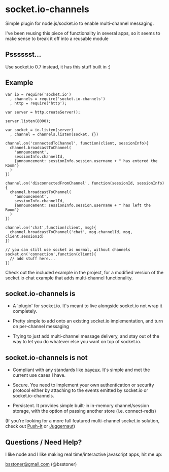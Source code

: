 # socket.io-channels

  Simple plugin for node.js/socket.io to enable multi-channel messaging.

  I've been reusing this piece of functionality in several apps, so it
seems to make sense to break it off into a reusable module

## Psssssst...

  Use socket.io 0.7 instead, it has this stuff built in :)

## Example

    var io = require('socket.io')
      , channels = require('socket.io-channels')
      , http = require('http');

    var server = http.createServer();

    server.listen(8000);

    var socket = io.listen(server)
      , channel = channels.listen(socket, {})

    channel.on('connectedToChannel', function(client, sessionInfo){
      channel.broadcastToChannel(
        'announcement',
        sessionInfo.channelId, 
        {announcement: sessionInfo.session.username + " has entered the Room"}
      )
    })

    channel.on('disconnectedFromChannel', function(sessionId, sessionInfo){
      channel.broadcastToChannel(
        'announcement',
        sessionInfo.channelId, 
        {announcement: sessionInfo.session.username + " has left the Room"}
      )
    })

    channel.on('chat',function(client, msg){
      channel.broadcastToChannel('chat', msg.channelId, msg, client.sessionId)
    })

    // you can still use socket as normal, without channels
    socket.on('connection',function(client){
      // add stuff here...
    })

Check out the included example in the project, for a modified version of
the socket.io chat example that adds multi-channel functionality.

## socket.io-channels is

  - A 'plugin' for socket.io.  It's meant to live alongside socket.io not
wrap it completely.

  - Pretty simple to add onto an existing socket.io implementation, and
turn on per-channel messaging

  - Trying to just add multi-channel message delivery, and stay out of the way to let you do whatever else you want on top of socket.io.

## socket.io-channels is not

  - Compliant with any standards like [bayeux](http://svn.cometd.com/trunk/bayeux/bayeux.html).  It's simple and met the current use cases I have.

  - Secure.  You need to implement your own authentication or security
protocol either by attaching to the events emitted by socket.io or
socket.io-channels.

  - Persistent.  It provides simple built-in in-memory channel/session storage, with the option of passing another store (i.e. connect-redis)

  (If you're looking for a more full featured multi-channel socket.io solution,
check out [Push-It](https://github.com/aaronblohowiak/Push-It) or [Juggernaut](https://github.com/maccman/juggernaut))

## Questions / Need Help?
  I like node and I like making real time/interactive javascript apps, hit me up:

  bsstoner@gmail.com (@bsstoner)
